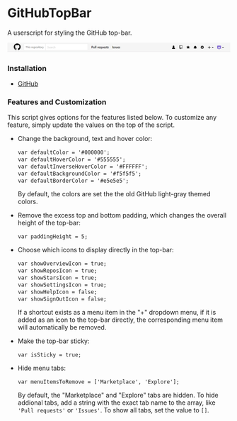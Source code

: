 # GitHubTopBar

A userscript for styling the GitHub top-bar.

[![Top-Bar Screenshot][1]][1]

### Installation

- [GitHub][2]

### Features and Customization

This script gives options for the features listed below. To customize any feature, simply update the values on the top of the script. 

- Change the background, text and hover color:  

      var defaultColor = '#000000';
      var defaultHoverColor = '#555555';
      var defaultInverseHoverColor = '#FFFFFF';
      var defaultBackgroundColor = '#f5f5f5';
      var defaultBorderColor = '#e5e5e5';
      
   By default, the colors are set the the old GitHub light-gray themed colors.
 
-  Remove the excess top and bottom padding, which changes the overall height of the top-bar:
   
       var paddingHeight = 5;

- Choose which icons to display directly in the top-bar:

      var showOverviewIcon = true;
      var showReposIcon = true;
      var showStarsIcon = true;
      var showSettingsIcon = true;
      var showHelpIcon = false;
      var showSignOutIcon = false;
      
  If a shortcut exists as a menu item in the "+" dropdown menu, if it is added as an icon to the top-bar directly, the corresponding menu item will automatically be removed.

- Make the top-bar sticky:

      var isSticky = true;
      
- Hide menu tabs:

      var menuItemsToRemove = ['Marketplace', 'Explore'];
  
  By default, the "Marketplace" and "Explore" tabs are hidden. To hide addional tabs, add a string with the exact tab name to the array, like `'Pull requests'` or `'Issues'`. To show all tabs, set the value to `[]`.

[1]: https://github.com/tziporaziegler/GitHubTopBar/blob/master/top-bar-1.2.2.png
[2]: https://github.com/tziporaziegler/GitHubTopBar/raw/master/github-top-bar.user.js
